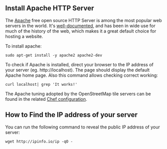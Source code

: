 ## Install Apache HTTP Server

The [Apache](https://en.wikipedia.org/wiki/Apache_HTTP_Server) free open source HTTP Server is among the most popular web servers in the world. It's [well-documented](https://httpd.apache.org/), and has been in wide use for much of the history of the web, which makes it a great default choice for hosting a website.

To install apache:

    sudo apt-get install -y apache2 apache2-dev

To check if Apache is installed, direct your browser to the IP address of your server (eg. http://localhost). The page should display the default Apache home page. Also this command allows checking correct working:

    curl localhost| grep 'It works!'

The Apache tuning adopted by the OpenStreetMap tile servers can be found in the related [Chef configuration](https://github.com/openstreetmap/chef/blob/master/roles/tile.rb#L13-L25).

## How to Find the IP address of your server

You can run the following command to reveal the public IP address of your server:

    wget http://ipinfo.io/ip -qO -
